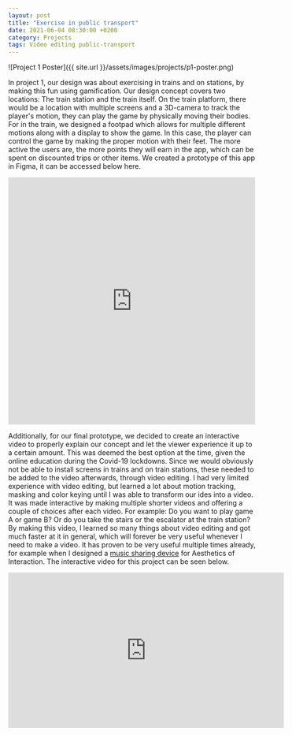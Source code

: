```yaml
---
layout: post
title: "Exercise in public transport"
date: 2021-06-04 08:30:00 +0200
category: Projects
tags: Video editing public-transport
---
```


![Project 1 Poster]({{ site.url }}/assets/images/projects/p1-poster.png)

In project 1, our design was about exercising in trains and on stations, by making this fun using gamification. Our design concept covers two locations: The train station and the train itself. On the train platform, there would be a location with multiple screens and a 3D-camera to track the player's motion, they can play the game by physically moving their bodies. For in the train, we designed a footpad which allows for multiple different motions along with a display to show the game. In this case, the player can control the game by making the proper motion with their feet. The more active the users are, the more points they will earn in the app, which can be spent on discounted trips or other items. We created a prototype of this app in Figma, it can be accessed below here.

<iframe style="border: 1px solid rgba(0, 0, 0, 0.1);" width="500" height="500" src="https://www.figma.com/embed?embed_host=share&url=https%3A%2F%2Fwww.figma.com%2Fproto%2F0OEB750oXTF3FHEov1u7JV%2FApp%3Fpage-id%3D0%253A1%26node-id%3D15%253A0%26viewport%3D690%252C52%252C0.07%26scaling%3Dscale-down%26starting-point-node-id%3D15%253A0" allowfullscreen></iframe>

Additionally, for our final prototype, we decided to create an interactive video to properly explain our concept and let the viewer experience it up to a certain amount. This was deemed the best option at the time, given the online education during the Covid-19 lockdowns. Since we would obviously not be able to install screens in trains and on train stations, these needed to be added to the video afterwards, through video editing. I had very limited experience with video editing, but learned a lot about motion tracking, masking and color keying until I was able to transform our ides into a video. It was made interactive by making multiple shorter videos and offering a couple of choices after each video. For example: Do you want to play game A or game B? Or do you take the stairs or the escalator at the train station? By making this video, I learned so many things about video editing and got much faster at it in general, which will forever be very useful whenever I need to make a video. It has proven to be very useful multiple times already, for example when I designed a [music sharing device](https://youtu.be/0ehKKDhynrA) for Aesthetics of Interaction. The interactive video for this project can be seen below.

<iframe width="560" height="315" src="https://www.youtube-nocookie.com/embed/wqrcsMZp7mU" title="YouTube video player" frameborder="0" allow="accelerometer; autoplay; clipboard-write; encrypted-media; gyroscope; picture-in-picture" allowfullscreen></iframe>